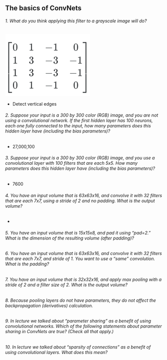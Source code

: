 ## The basics of ConvNets

###### 1. What do you think applying this filter to a grayscale image will do?
![Image of Matrix](/convolutional-neural-networks/images/matrix.png)
- Detect vertical edges
###### 2. Suppose your input is a 300 by 300 color (RGB) image, and you are not using a convolutional network. If the first hidden layer has 100 neurons, each one fully connected to the input, how many parameters does this hidden layer have (including the bias parameters)?
- 27,000,100
###### 3. Suppose your input is a 300 by 300 color (RGB) image, and you use a convolutional layer with 100 filters that are each 5x5. How many parameters does this hidden layer have (including the bias parameters)?
- 7600
###### 4. You have an input volume that is 63x63x16, and convolve it with 32 filters that are each 7x7, using a stride of 2 and no padding. What is the output volume?
- 
###### 5. You have an input volume that is 15x15x8, and pad it using “pad=2.” What is the dimension of the resulting volume (after padding)?
###### 6. You have an input volume that is 63x63x16, and convolve it with 32 filters that are each 7x7, and stride of 1. You want to use a “same” convolution. What is the padding?
###### 7. You have an input volume that is 32x32x16, and apply max pooling with a stride of 2 and a filter size of 2. What is the output volume?
###### 8. Because pooling layers do not have parameters, they do not affect the backpropagation (derivatives) calculation.
###### 9. In lecture we talked about “parameter sharing” as a benefit of using convolutional networks. Which of the following statements about parameter sharing in ConvNets are true? (Check all that apply.)
###### 10. In lecture we talked about “sparsity of connections” as a benefit of using convolutional layers. What does this mean?
